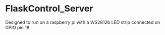 # FlaskControl_Server
Designed to run on a raspberry pi with a WS2812b LED strip connected on GPIO pin 18
